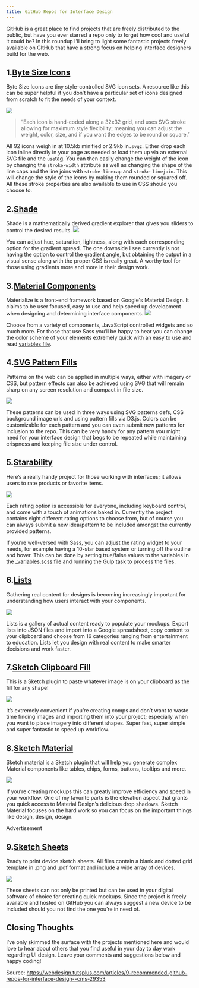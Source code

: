 ```yaml
---
title: GitHub Repos for Interface Design
---
```


GitHub is a great place to find projects that are freely distributed to the public, but have you ever starred a repo only to forget how cool and useful it could be? In this roundup I’ll bring to light some fantastic projects freely available on GItHub that have a strong focus on helping interface designers build for the web.

## 1.[Byte Size Icons](https://github.com/danklammer/bytesize-icons)

Byte Size Icons are tiny style-controlled SVG icon sets. A resource like this can be super helpful if you don’t have a particular set of icons designed from scratch to fit the needs of your context. 

![](https://cms-assets.tutsplus.com/uploads/users/638/posts/29353/image/bytesize-icons.png)

> “Each icon is hand-coded along a 32x32 grid, and uses SVG stroke allowing for maximum style flexibility; meaning you can adjust the weight, color, size, and if you want the edges to be round or square.”

All 92 icons weigh in at 10.5kb minified or 2.9kb in`.svgz`. Either drop each icon inline directly in your page as needed or load them up via an external SVG file and the `use`tag. You can then easily change the weight of the icon by changing the `stroke-width` attribute as well as changing the shape of the line caps and the line joins with `stroke-linecap` and `stroke-linejoin`. This will change the style of the icons by making them rounded or squared off. All these stroke properties are also available to use in CSS should you choose to.

## 2.[Shade](http://jxnblk.com/shade)

Shade is a mathematically derived gradient explorer that gives you sliders to control the desired results. ![](https://cms-assets.tutsplus.com/uploads/users/638/posts/29353/image/shade.png)

You can adjust hue, saturation, lightness, along with each corresponding option for the gradient spread. The one downside I see currently is not having the option to control the gradient angle, but obtaining the output in a visual sense along with the proper CSS is really great. A worthy tool for those using gradients more and more in their design work.

## 3.[Material Components](https://github.com/material-components/material-components-web)

Materialize is a front-end framework based on Google's Material Design. It claims to be user focused, easy to use and help speed up development when designing and determining interface components. ![](https://cms-assets.tutsplus.com/uploads/users/638/posts/29353/image/material-components.png)

Choose from a variety of components, JavaScript controlled widgets and so much more. For those that use Sass you’ll be happy to hear you can change the color scheme of your elements extremely quick with an easy to use and read [variables file](https://github.com/Dogfalo/materialize/blob/master/sass/components/_variables.scss).

## 4.[SVG Pattern Fills](https://github.com/iros/patternfills)

Patterns on the web can be applied in multiple ways, either with imagery or CSS, but pattern effects can also be achieved using SVG that will remain sharp on any screen resolution and compact in file size. 

![](https://cms-assets.tutsplus.com/uploads/users/638/posts/29353/image/pattern-fills.png)

These patterns can be used in three ways using SVG patterns defs, CSS background image urls and using pattern fills via D3.js. Colors can be customizable for each pattern and you can even submit new patterns for inclusion to the repo. This can be very handy for any pattern you might need for your interface design that begs to be repeated while maintaining crispness and keeping file size under control.

## 5.[Starability](https://github.com/LunarLogic/starability)

Here’s a really handy project for those working with interfaces; it allows users to rate products or favorite items. 


![](https://cms-assets.tutsplus.com/uploads/users/638/posts/29353/image/starability.png)

Each rating option is accessible for everyone, including keyboard control, and come with a touch of animations baked in. Currently the project contains eight different rating options to choose from, but of course you can always submit a new idea/pattern to be included amongst the currently provided patterns.

If you’re well-versed with Sass, you can adjust the rating widget to your needs, for example having a 10-star based system or turning off the outline and hover. This can be done by setting true/false values to the variables in the [\_variables.scss file](https://github.com/LunarLogic/starability/blob/master/starability-scss/_variables.scss) and running the Gulp task to process the files.

## 6.[Lists](https://github.com/listsfordesign/Lists)

Gathering real content for designs is becoming increasingly important for understanding how users interact with your components. 


![](https://cms-assets.tutsplus.com/uploads/users/638/posts/29353/image/lists.png)

Lists is a gallery of actual content ready to populate your mockups. Export lists into JSON files and import into a Google spreadsheet, copy content to your clipboard and choose from 16 categories ranging from entertainment to education. Lists let you design with real content to make smarter decisions and work faster.

## 7.[Sketch Clipboard Fill](https://github.com/scottsavarie/clipboard-fill)

This is a Sketch plugin to paste whatever image is on your clipboard as the fill for any shape! 


![](https://cms-assets.tutsplus.com/uploads/users/638/posts/29353/image/clipboard-fill.jpg)

It’s extremely convenient if you’re creating comps and don’t want to waste time finding images and importing them into your project; especially when you want to place imagery into different shapes. Super fast, super simple and super fantastic to speed up workflow.


## 8.[Sketch Material](https://github.com/websiddu/sketch-material)

Sketch material is a Sketch plugin that will help you generate complex Material components like tables, chips, forms, buttons, tooltips and more. 


![](https://cms-assets.tutsplus.com/uploads/users/638/posts/29353/image/sketch-material.png)

If you’re creating mockups this can greatly improve efficiency and speed in your workflow. One of my favorite parts is the elevation aspect that grants you quick access to Material Design’s delicious drop shadows. Sketch Material focuses on the hard work so you can focus on the important things like design, design, design.


Advertisement

## 9.[Sketch Sheets](https://github.com/rnarrkus/sketchsheets)

Ready to print device sketch sheets. All files contain a blank and dotted grid template in .png and .pdf format and include a wide array of devices. 


![](https://cms-assets.tutsplus.com/uploads/users/638/posts/29353/image/sketch-sheets.png)

These sheets can not only be printed but can be used in your digital software of choice for creating quick mockups. Since the project is freely available and hosted on GitHub you can always suggest a new device to be included should you not find the one you’re in need of.

## Closing Thoughts

I’ve only skimmed the surface with the projects mentioned here and would love to hear about others that you find useful in your day to day work regarding UI design. Leave your comments and suggestions below and happy coding!

Source: https://webdesign.tutsplus.com/articles/9-recommended-github-repos-for-interface-design--cms-29353










